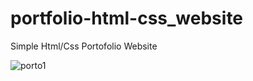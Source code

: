 # portfolio-html-css_website

Simple Html/Css Portofolio Website

![porto1](https://user-images.githubusercontent.com/40330522/161757500-9d4dc0ed-bd97-4899-a9aa-2ba15401abed.PNG)
